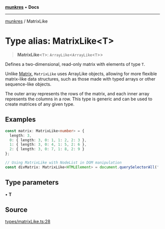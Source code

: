 [**munkres**](../README.md) • **Docs**

***

[munkres](../globals.md) / MatrixLike

# Type alias: MatrixLike\<T\>

> **MatrixLike**\<`T`\>: `ArrayLike`\<`ArrayLike`\<`T`\>\>

Defines a two-dimensional, read-only matrix with elements of type `T`.

Unlike [Matrix](Matrix.md), `MatrixLike` uses ArrayLike objects,
allowing for more flexible matrix-like data structures, such as those made
with typed arrays or other sequence-like objects.

The outer array represents the rows of the matrix, and each inner array
represents the columns in a row. This type is generic and can be used to
create matrices of any given type.

## Examples

```typescript
const matrix: MatrixLike<number> = {
  length: 3,
  0: { length: 3, 0: 1, 1: 2, 2: 3 },
  1: { length: 3, 0: 4, 1: 5, 2: 6 },
  2: { length: 3, 0: 7, 1: 8, 2: 9 }
};
```

```typescript
// Using MatrixLike with NodeList in DOM manipulation
const divMatrix: MatrixLike<HTMLElement> = document.querySelectorAll('.foo');
```

## Type parameters

• **T**

## Source

[types/matrixLike.ts:28](https://github.com/havelessbemore/munkres/blob/060a8661a885e5038600b41154e49913efb81117/src/types/matrixLike.ts#L28)
